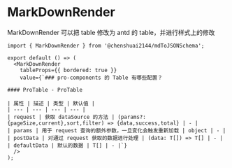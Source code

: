 # MarkDownRender

MarkDownRender 可以把 table 修改为 antd 的 table，并进行样式上的修改

```tsx
import { MarkDownRender } from '@chenshuai2144/mdToJSONSchema';

export default () => (
  <MarkDownRender
    tableProps={{ bordered: true }}
    value={`### pro-components 的 Table 有哪些配置？

#### ProTable - ProTable

| 属性 | 描述 | 类型 | 默认值 |
| --- | --- | --- | --- |
| request | 获取 dataSource 的方法 | (params?: {pageSize,current},sort,filter) => {data,success,total} | - |
| params | 用于 request 查询的额外参数，一旦变化会触发重新加载 | object | - |
| postData | 对通过 request 获取的数据进行处理 | (data: T[]) => T[] | - |
| defaultData | 默认的数据 | T[] | - |`}
  />
);
```

<code src="./demos/base.tsx" background="var(--main-bg-color)" title="基础使用" ></code>
